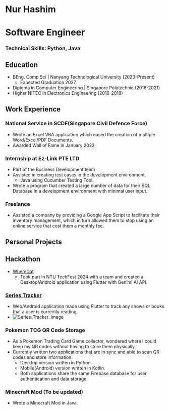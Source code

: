 # Nur Hashim

# Software Engineer

### Technical Skills: Python, Java



## Education
* BEng. Comp Sci | Nanyang Technological University (2023-Present)
    * Expected Graduation 2027.	
* Diploma in Computer Engineering | Singapore Polytechnic (2018-2021)
* Higher NITEC in Electronics Engineering (2016-2018)
  
## Work Experience
### National Service in SCDF(Singapore Civil Defence Force)
* Wrote an Excel VBA application which eased the creation of multiple Word/Excel/PDF Documents.
* Awarded Wall of Fame in January 2023

### Internship at Ez-Link PTE LTD
* Part of the Business Development team
* Assisted in creating test cases in the development environment.
   * Java using Cucumber Testing Tool.
* Wrote a program that created a large number of data for their SQL Database in a development environment with minimal user input.

### Freelance
* Assisted a company by providing a Google App Script to facilitate their inventory management, which in turn allowed them to stop using an online service that cost them a monthly fee.


## Personal Projects
## Hackathon
* [WhereDat](https://github.com/desolaterobot/hackathon)
   * Took part in NTU TechFest 2024 with a team and created a Desktop/Android application using Flutter with Genimi AI API.

### [Series Tracker](https://seriestracker.netlify.app/)
* Web/Android application made using Flutter to track any shows or books that a user is currently reading.
* ![Series_Tracker_Image](/Portfolio/Series_Tracker.jpg)

### Pokemon TCG QR Code Storage
* As a Pokemon Trading Card Game collector, wondered where I could keep my QR codes without having to store them physically.
* Currently written two applications that are in sync and able to scan QR codes and store information.
   * Desktop version written in Python.
   * Mobile(Android) version written in Kotlin.
   * Both applications share the same Firebase database for user authentication and data storage.

### Minecraft Mod (To be updated)
* Wrote a Minecraft Mod in Java.
